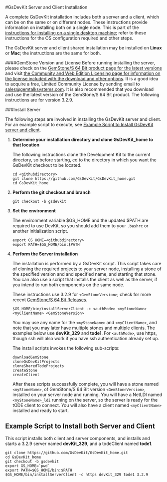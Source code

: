 #GsDevKit Server and Client Installation

A complete GsDevKit installation includes both a server and a client, which can be on the same or on different nodes.  These instructions provide information on installing both on a single node. This is part of the [instructions for installing on a single desktop machine][1]; refer to these instructions for the OS configuration required and other steps.

The GsDevKit server and client shared installation  may be installed on **Linux** or **Mac**; the instructions are the same for both. 

####GemStone Version and License
Before running installing the server, please check on the [GemStone/S 64 Bit product page for the latest versions][2] and visit [the Community and Web Edition Licensing page for information on the license included with the download and other options][3]. It is a good idea to acquire a free, Limited Community License by sending email to sales@gemtalksystems.com. It is also recommended that you download and use the latest version of the GemStone/S 64 Bit product. The following instructions are for version 3.2.9.

###Install Server

The following steps are involved in installing the GsDevKit server and client.  For an example script to execute, see  [Example Script to Install GsDevKit server and client](#example-script-to-install-both-server-and-client).

1. **Determine your installation directory and clone GsDevKit_home to that location**

   The following instructions clone the Development Kit to the current directory, so before starting, cd to the directory in which you want the GsDevKit checkout to be located.

   ```
   cd <githubdirectory>
   git clone https://github.com/GsDevKit/GsDevKit_home.git
   cd GsDevKit_home
   ```

2. **Perform the git checkout and branch**
   ```
   git checkout -b gsdevkit
   ```

3. **Set the environment**

   The environment variable $GS_HOME and the updated $PATH are required to use DevKit, so you should add them to your `.bashrc` or another initialization script.
   ```
   export GS_HOME=<githubdirectory>
   export PATH=$GS_HOME/bin:$PATH
   ```

4. **Perform the Server installation**
   
    The installation is performed by a GsDevKit script.  This script takes care of cloning the required projects to your server node, installing a stone of the specified version and and specified name, and starting that stone.  You can also use a script that installs the client as well as the server, if you intend to run both components on the same node.

   These instructions use 3.2.9 for `<GemStoneVersion>`; check for more recent [GemStone/S 64 Bit Releases](#gemstone-version-and-license).
   
   ```
   $GS_HOME/bin/installServerClient -c <authMode> <myStoneName> <myClientName> <GemStoneVersion>
   ```
   You may use any name for the `<myStoneName>` and `<myClientName>`, and note that you may later have multiple stones and multiple clients. The examples below use **devKit_329** and **tode1**. For `<authMode>`, use https, though ssh will also work if you have ssh authentication already set up.  

   The install scripts invokes the following sub-scripts:
   ```
   downloadGemStone
   cloneGsDevKitProjects 
   cloneSharedTodeProjects
   createStone
   createClient 
   ```
   After these scripts successfully complete, you will have a stone named `<myStoneName>`, of GemStone/S 64 Bit version `<GemStoneVersion>`, installed on your server node and running.  You will have a NetLDI named `<myStoneName>_ldi` running on the server, so the server is ready for the tODE client to connect.  You will also have a client named `<myClientName>` installed and ready to start. 


## Example Script to Install both Server and Client

This script installs both client and server components, and installs and starts a 3.2.9 server named **devKit_329**, and a todeClient named **tode1**.  

```
git clone https://github.com/GsDevKit/GsDevKit_home.git
cd GsDevKit_home
git checkout -b gsdevkit
export GS_HOME=`pwd`
export PATH=$GS_HOME/bin:$PATH
$GS_HOME/bin/installServerClient -c https devKit_329 tode1 3.2.9
```


[1]: ./README.md#installation-on-a-single-desktop
[2]: https://gemtalksystems.com/products/gs64/
[3]: https://gemtalksystems.com/licensing/
